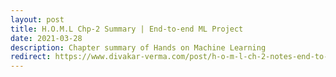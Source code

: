 ```yaml
---
layout: post
title: H.O.M.L Chp-2 Summary | End-to-end ML Project
date: 2021-03-28
description: Chapter summary of Hands on Machine Learning
redirect: https://www.divakar-verma.com/post/h-o-m-l-ch-2-notes-end-to-end-ml-project
---
```

